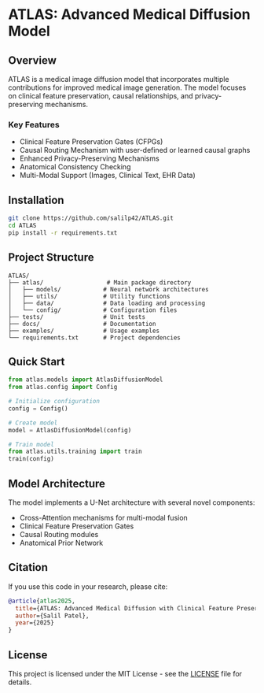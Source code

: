 # ATLAS: Advanced Medical Diffusion Model

## Overview
ATLAS is a medical image diffusion model that incorporates multiple contributions for improved medical image generation. The model focuses on clinical feature preservation, causal relationships, and privacy-preserving mechanisms.

### Key Features
- Clinical Feature Preservation Gates (CFPGs)
- Causal Routing Mechanism with user-defined or learned causal graphs
- Enhanced Privacy-Preserving Mechanisms
- Anatomical Consistency Checking
- Multi-Modal Support (Images, Clinical Text, EHR Data)

## Installation

```bash
git clone https://github.com/salilp42/ATLAS.git
cd ATLAS
pip install -r requirements.txt
```

## Project Structure
```
ATLAS/
├── atlas/                  # Main package directory
│   ├── models/            # Neural network architectures
│   ├── utils/             # Utility functions
│   ├── data/              # Data loading and processing
│   └── config/            # Configuration files
├── tests/                 # Unit tests
├── docs/                  # Documentation
├── examples/              # Usage examples
└── requirements.txt       # Project dependencies
```

## Quick Start

```python
from atlas.models import AtlasDiffusionModel
from atlas.config import Config

# Initialize configuration
config = Config()

# Create model
model = AtlasDiffusionModel(config)

# Train model
from atlas.utils.training import train
train(config)
```

## Model Architecture
The model implements a U-Net architecture with several novel components:
- Cross-Attention mechanisms for multi-modal fusion
- Clinical Feature Preservation Gates
- Causal Routing modules
- Anatomical Prior Network

## Citation
If you use this code in your research, please cite:

```bibtex
@article{atlas2025,
  title={ATLAS: Advanced Medical Diffusion with Clinical Feature Preservation and Causal Routing},
  author={Salil Patel},
  year={2025}
}
```

## License
This project is licensed under the MIT License - see the [LICENSE](LICENSE) file for details.
